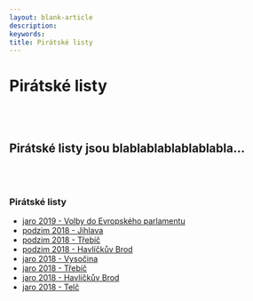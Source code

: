 ```yaml
---
layout: blank-article
description: 
keywords: 
title: Pirátské listy
---
```


<div class="pce-hero pce-hero--entry">
    <div class="pce-hero__content">
        <h1 class="c-page-title">Pirátské listy</h1><br><br>
        <h2 class="t-h4-alt">Pirátské listy jsou blablablablablablabla...</h2>
    </div>
</div>
<br>
<br>
<div class="row o-section-block c-emphasized-text">
    <div class="medium-12 large-12 columns">
        <section class="o-section">
            <div class="o-secion-header o-section-header--bordered">
                <h3 class="o-section__heading t-h4-super">Pirátské listy</h3>
            </div>
            <div class="u-1margin--top">
                <ul>
                    <li><a href="https://github.com/pirati-web/vysocina.pirati.cz/raw/master/assets/pl/2019-jaro-eurovolby.pdf">jaro 2019 - Volby do Evropského parlamentu</a></li>                    
                    <li><a href="https://github.com/pirati-web/vysocina.pirati.cz/raw/master/assets/pl/2018-podzim-jihlava.pdf">podzim 2018 - Jihlava</a></li>
                    <li><a href="https://github.com/pirati-web/vysocina.pirati.cz/raw/master/assets/pl/2018-podzim-trebic.pdf">podzim 2018 - Třebíč</a></li>
                    <li><a href="https://github.com/pirati-web/vysocina.pirati.cz/raw/master/assets/pl/2018-podzim-havlbrod.pdf">podzim 2018 - Havlíčkův Brod</a></li>
                    <li><a href="">jaro 2018 - Vysočina</a></li>
                    <li><a href="">jaro 2018 - Třebíč</a></li>
                    <li><a href="">jaro 2018 - Havlíčkův Brod</a></li>
                    <li><a href="">jaro 2018 - Telč</a></li>
                </ul>
            </div>
        </section>
    </div>    
</div>
